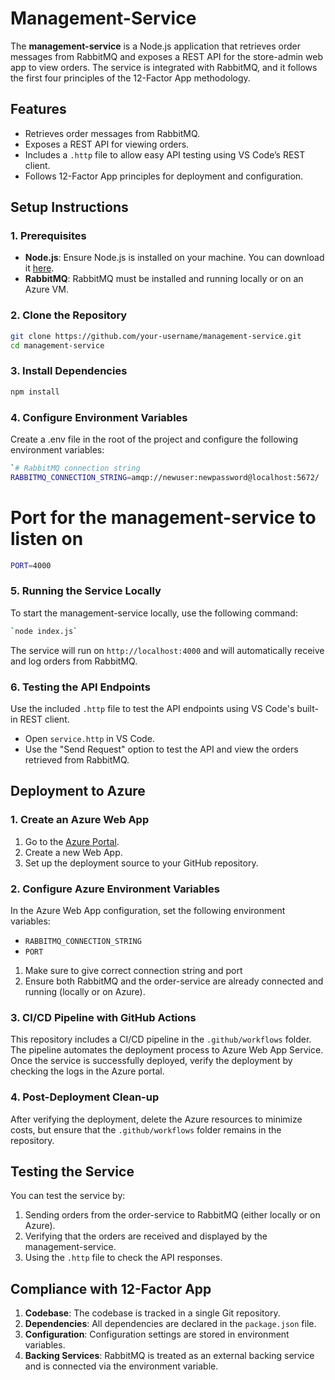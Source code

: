 # Management-Service

The **management-service** is a Node.js application that retrieves order messages from RabbitMQ and exposes a REST API for the store-admin web app to view orders. The service is integrated with RabbitMQ, and it follows the first four principles of the 12-Factor App methodology.

## Features

- Retrieves order messages from RabbitMQ.
- Exposes a REST API for viewing orders.
- Includes a `.http` file to allow easy API testing using VS Code’s REST client.
- Follows 12-Factor App principles for deployment and configuration.

## Setup Instructions

### 1. Prerequisites

- **Node.js**: Ensure Node.js is installed on your machine. You can download it [here](https://nodejs.org/en/download/).
- **RabbitMQ**: RabbitMQ must be installed and running locally or on an Azure VM.

### 2. Clone the Repository

```bash
git clone https://github.com/your-username/management-service.git
cd management-service
```

### 3. Install Dependencies
```bash
npm install
```

### 4. Configure Environment Variables
Create a .env file in the root of the project and configure the following environment variables:
```bash
`# RabbitMQ connection string
RABBITMQ_CONNECTION_STRING=amqp://newuser:newpassword@localhost:5672/
```

# Port for the management-service to listen on
```bash
PORT=4000
```

### 5. Running the Service Locally

To start the management-service locally, use the following command:

```bash
`node index.js`
```
The service will run on `http://localhost:4000` and will automatically receive and log orders from RabbitMQ.

### 6. Testing the API Endpoints

Use the included `.http` file to test the API endpoints using VS Code's built-in REST client.

-   Open `service.http` in VS Code.
-   Use the "Send Request" option to test the API and view the orders retrieved from RabbitMQ.

Deployment to Azure
-------------------

### 1\. Create an Azure Web App

1.  Go to the [Azure Portal](https://portal.azure.com).
2.  Create a new Web App.
3.  Set up the deployment source to your GitHub repository.

### 2\. Configure Azure Environment Variables

In the Azure Web App configuration, set the following environment variables:

-   `RABBITMQ_CONNECTION_STRING`
-   `PORT`
  
1. Make sure to give correct connection string and port
2. Ensure both RabbitMQ and the order-service are already connected and running (locally or on Azure).

### 3. CI/CD Pipeline with GitHub Actions

This repository includes a CI/CD pipeline in the `.github/workflows` folder. The pipeline automates the deployment process to Azure Web App Service. Once the service is successfully deployed, verify the deployment by checking the logs in the Azure portal.

### 4. Post-Deployment Clean-up

After verifying the deployment, delete the Azure resources to minimize costs, but ensure that the `.github/workflows` folder remains in the repository.

Testing the Service
-------------------

You can test the service by:

1.  Sending orders from the order-service to RabbitMQ (either locally or on Azure).
2.  Verifying that the orders are received and displayed by the management-service.
3.  Using the `.http` file to check the API responses.

Compliance with 12-Factor App
-----------------------------

1.  **Codebase**: The codebase is tracked in a single Git repository.
2.  **Dependencies**: All dependencies are declared in the `package.json` file.
3.  **Configuration**: Configuration settings are stored in environment variables.
4.  **Backing Services**: RabbitMQ is treated as an external backing service and is connected via the environment variable.
